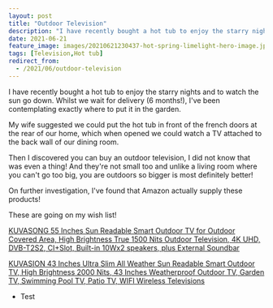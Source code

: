 ```yaml
---
layout: post
title: "Outdoor Television"
description: "I have recently bought a hot tub to enjoy the starry nights and to watch the sun go down and maybe some TV (Television)"
date: 2021-06-21
feature_image: images/20210621230437-hot-spring-limelight-hero-image.jpg
tags: [Television,Hot tub]
redirect_from:
  - /2021/06/outdoor-television
---
```


I have recently bought a hot tub to enjoy the starry nights and to watch the sun go down.  Whilst we wait for delivery (6 months!), I've been contemplating exactly where to put it in the garden.  

My wife suggested we could put the hot tub in front of the french doors at the rear of our home, which when opened we could watch a TV attached to the back wall of our dining room.

Then I discovered you can buy an outdoor television, I did not know that was even a thing!  And they're not small too and unlike a living room where you can't go too big, you are outdoors so bigger is most definitely better!

On further investigation, I've found that Amazon actually supply these products!

These are going on my wish list!

<a target="_blank" href="https://www.amazon.co.uk/gp/product/B08HV747HX/ref=as_li_tl?ie=UTF8&camp=1634&creative=6738&creativeASIN=B08HV747HX&linkCode=as2&tag=ianakapilotli-21&linkId=a2d89d9b114f40351a1c341be835e4d4">KUVASONG 55 Inches Sun Readable Smart Outdoor TV for Outdoor Covered Area, High Brightness True 1500 Nits Outdoor Television, 4K UHD, DVB-T2S2, CI+Slot, Built-in 10Wx2 speakers, plus External Soundbar</a>

<a target="_blank" href="https://www.amazon.co.uk/gp/product/B08CT9XKVL/ref=as_li_tl?ie=UTF8&camp=1634&creative=6738&creativeASIN=B08CT9XKVL&linkCode=as2&tag=ianakapilotli-21&linkId=7943d4ec2e44d9f35ddd426fb75ccb18">KUVASION 43 Inches Ultra Slim All Weather Sun Readable Smart Outdoor TV, High Brightness 2000 Nits, 43 Inches Weatherproof Outdoor TV, Garden TV, Swimming Pool TV, Patio TV, WIFI Wireless Televisions</a>

- Test